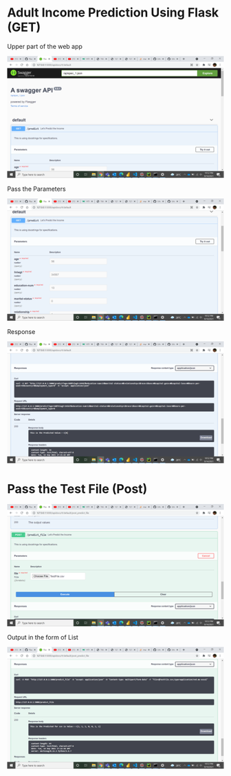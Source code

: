 # Adult Income Prediction Using Flask (GET)

Upper part of the web app

![Upper Part](https://github.com/Uttam-Grade-McK/Income-Prediction/blob/main/flask/images/Screenshot%20(24).png)

Pass the Parameters

![middle Part](https://github.com/Uttam-Grade-McK/Income-Prediction/blob/main/flask/images/Screenshot%20(25).png)


Response

![middle Part](https://github.com/Uttam-Grade-McK/Income-Prediction/blob/main/flask/images/Screenshot%20(26).png)





# Pass the Test File (Post)

![middle Part](https://github.com/Uttam-Grade-McK/Income-Prediction/blob/main/flask/images/Screenshot%20(27).png)

Output in the form of List

![middle Part](https://github.com/Uttam-Grade-McK/Income-Prediction/blob/main/flask/images/Screenshot%20(28).png)




